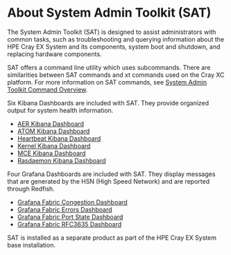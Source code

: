 # About System Admin Toolkit (SAT)

The System Admin Toolkit \(SAT\) is designed to assist administrators with common tasks, such as troubleshooting and
querying information about the HPE Cray EX System and its components, system boot and shutdown, and replacing hardware
components.

SAT offers a command line utility which uses subcommands. There are similarities between SAT commands and xt commands
used on the Cray XC platform. For more information on SAT commands, see [System Admin Toolkit Command Overview](#system-admin-toolkit-command-overview).

Six Kibana Dashboards are included with SAT. They provide organized output for system health information.

- [AER Kibana Dashboard](#aer-kibana-dashboard)
- [ATOM Kibana Dashboard](#atom-kibana-dashboard)
- [Heartbeat Kibana Dashboard](#heartbeat-kibana-dashboard)
- [Kernel Kibana Dashboard](#kernel-kibana-dashboard)
- [MCE Kibana Dashboard](#mce-kibana-dashboard)
- [Rasdaemon Kibana Dashboard](#rasdaemon-kibana-dashboard)

Four Grafana Dashboards are included with SAT. They display messages that are generated by the HSN (High Speed Network) and
are reported through Redfish.

- [Grafana Fabric Congestion Dashboard](#grafana-fabric-congestion-dashboard)
- [Grafana Fabric Errors Dashboard](#grafana-fabric-errors-dashboard)
- [Grafana Fabric Port State Dashboard](#grafana-fabric-port-state-dashboard)
- [Grafana Fabric RFC3635 Dashboard](#grafana-fabric-rfc3635-dashboard)

SAT is installed as a separate product as part of the HPE Cray EX System base installation.
